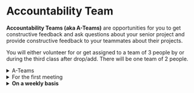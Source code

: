 # Accountability Team

**Accountability Teams (aka A-Teams)** are opportunities for you to get constructive feedback and ask questions about your senior project and provide constructive feedback to your teammates about their projects.&#x20;

You will either volunteer for or get assigned to a team of 3 people by or during the third class after drop/add. There will be one team of 2 people.&#x20;

<details>

<summary>A-Teams</summary>

1. Jack, Vida, and Yanxin
2. Charitssa, Leon, and Shipon
3. Jasmine, Kiana, and Lillian
4. Nandita (backup Team 1) and Olivia (backup Team 2)

</details>

<details>

<summary>For the first meeting</summary>

* Each member of the A-Team should introduce yourself, describe your project, explain your [milestones timeline](project\_plan/) over the semester, and what the project will look like at various stages ([project versions](project\_plan/project\_versions.md)).&#x20;
* Make sure you get each other's contact info (cell phone).
* Make sure you share your [project management](website.md) platform with your A-Team.

</details>

<details>

<summary><strong>On a weekly basis</strong> </summary>

* Check-in with each other INSIDE & OUTSIDE of class
* Please note you can have **group** DMs on Slack.

<!---->

* Conduct a weekly review
  * Review each other's calendar(s)
  * Review each other's [project tasks](website.md)
    * Are they actionable?
    * Are they complete?
  * Your team should take notes about your meeting in a google doc written collaboratively or you can rotate a notetaker position for each meeting.&#x20;
    * These notes should include the names of the members of your A-Team, what kind of questions were asked, what kind of feedback was given, and any other insights from the meeting.&#x20;
    * Post your brief team notes in the #duff slack channel (only 1 per A-Team).&#x20;

<!---->

* Take notes for each other's demos and presentations.

<!---->

* Provide moral support and encouragement.

</details>

